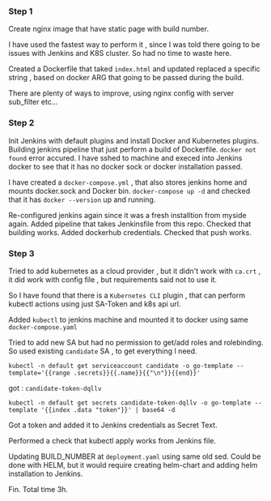 

### Step 1
Create nginx image that have static page with build number.

I have used the fastest way to perform it , since I was told there going to be issues with Jenkins and K8S cluster. So had no time to waste here.

Created a Dockerfile that taked `index.html` and updated replaced a specific string , based on docker ARG that going to be passed during the build.

There are plenty of ways to improve, using nginx config with server sub_filter etc...

### Step 2
Init Jenkins with default plugins and install Docker and Kubernetes plugins.
Building jenkins pipeline that just perform a build of Dockerfile.
`docker not found` error accured.
I have sshed to machine and execed into Jenkins docker to see that it has no docker sock or docker installation passed.

I have created a `docker-compose.yml` , that also stores jenkins home and mounts docker.sock and Docker bin.
`docker-compose up -d` and checked that it has `docker --version` up and running.


Re-configured jenkins again since it was a fresh installtion from myside again.
Added pipeline that takes Jenkinsfile from this repo.
Checked that building works.
Added dockerhub credentials.
Checked that push works.

### Step 3
Tried to add kubernetes as a cloud provider , but it didn't work with `ca.crt` , it did work with config file , but requirements said not to use it.

So I have found that there is a `Kubernetes CLI` plugin , that can perform kubectl actions using just SA-Token and k8s api url.

Added `kubectl` to jenkins machine and mounted it to docker using same `docker-compose.yaml`

Tried to add new SA but had no permission to get/add roles and rolebinding.
So used existing `candidate` SA , to get everything I need.

```
kubectl -n default get serviceaccount candidate -o go-template --template='{{range .secrets}}{{.name}}{{"\n"}}{{end}}'
```

got : `candidate-token-dqllv`

```
kubectl -n default get secrets candidate-token-dqllv -o go-template --template '{{index .data "token"}}' | base64 -d
```

Got a token and added it to Jenkins credentials as Secret Text.

Performed a check that kubectl apply works from Jenkins file.

Updating BUILD_NUMBER at `deployment.yaml` using same old sed.
Could be done with HELM, but it would require creating helm-chart and adding helm installation to Jenkins.


Fin. Total time 3h.